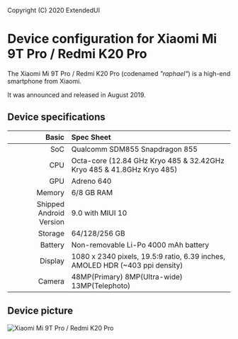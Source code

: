 Copyright (C) 2020 ExtendedUI

Device configuration for Xiaomi Mi 9T Pro / Redmi K20 Pro
=========================================

The Xiaomi Mi 9T Pro / Redmi K20 Pro (codenamed _"raphael"_) is a high-end smartphone from Xiaomi.

It was announced and released in August 2019.

## Device specifications

Basic   | Spec Sheet
-------:|:-------------------------
SoC     | Qualcomm SDM855 Snapdragon 855
CPU     | Octa-core (12.84 GHz Kryo 485 & 32.42GHz Kryo 485 & 41.8GHz Kryo 485)
GPU     | Adreno 640
Memory  | 6/8 GB RAM
Shipped Android Version | 9.0 with MIUI 10
Storage | 64/128/256 GB
Battery | Non-removable Li-Po 4000 mAh battery
Display | 1080 x 2340 pixels, 19.5:9 ratio, 6.39 inches, AMOLED HDR (~403 ppi density)
Camera  | 48MP(Primary) 8MP(Ultra-wide) 13MP(Telephoto)

## Device picture

![Xiaomi Mi 9T Pro / Redmi K20 Pro](https://xiaomi-mi.com/uploads/CatalogueImage/k20-pro%20(2)_17557_1559503979.jpg "Xiaomi Mi 9T Pro / Redmi K20 Pro in black")
